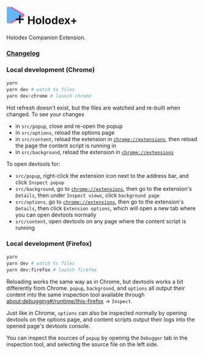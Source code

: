 # <img src="src/icons/holodex-plus-icon.png" width="48"> Holodex+

Holodex Companion Extension.


### [Changelog](https://github.com/HolodexNet/Holodex-Plus/blob/dev/CHANGELOG.md)

### Local development (Chrome)

```bash
yarn
yarn dev # watch ts files
yarn dev:chrome # launch chrome
```

Hot refresh doesn't exist, but the files are watched and re-built when changed. To see your changes

- in `src/popup`, close and re-open the popup
- in `src/options`, reload the options page
- in `src/content`, reload the extension in [`chrome://extensions`](chrome://extensions), then reload the page the content script is running in
- in `src/background`, reload the extension in [`chrome://extensions`](chrome://extensions)

To open devtools for:

- `src/popup`, right-click the extension icon next to the address bar, and click `Inspect popup`
- `src/background`, go to [`chrome://extensions`](chrome://extensions), then go to the extension's `Details`, then under `Inspect views`, click `background page`
- `src/options`, go to [`chrome://extensions`](chrome://extensions), then go to the extension's `Details`, then click `Extension options`, which will open a new tab where you can open devtools normally
- `src/content`, open devtools on any page where the content script is running

### Local development (Firefox)

```bash
yarn
yarn dev # watch ts files
yarn dev:firefox # launch firefox
```

Reloading works the same way as in Chrome, but devtools works a bit differently from Chrome. `popup`, `background`, and `options` all output their content into the same inspection tool available through [about:debugging#/runtime/this-firefox](about:debugging#/runtime/this-firefox) -> `Inspect`.

Just like in Chrome, `options` can also be inspected normally by opening devtools on the options page, and content scripts output their logs into the opened page's devtools console.

You can inspect the sources of `popup` by opening the `Debugger` tab in the inspection tool, and selecting the source file on the left side.
